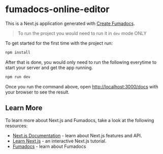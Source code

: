 # fumadocs-online-editor

This is a Next.js application generated with
[Create Fumadocs](https://github.com/fuma-nama/fumadocs).

> To run the project you would need to run it in `dev` mode ONLY

To get started for the first time with the project run:

```bash
npm install
```
After that is done, you would only need to run the following everytime to start your server and get the app running.

```bash
npm run dev
```

Once you run the command above, open [http://localhost:3000/docs](http://localhost:3000/docs) with your browser to see the result.

## Learn More

To learn more about Next.js and Fumadocs, take a look at the following
resources:

- [Next.js Documentation](https://nextjs.org/docs) - learn about Next.js
  features and API.
- [Learn Next.js](https://nextjs.org/learn) - an interactive Next.js tutorial.
- [Fumadocs](https://fumadocs.vercel.app) - learn about Fumadocs
